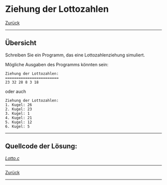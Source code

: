 # Ziehung der Lottozahlen

[Zurück](./../Exercises.md)

---

## Übersicht

Schreiben Sie ein Programm, das eine Lottozahlenziehung simuliert.

Mögliche Ausgaben des Programms könnten sein:


```
Ziehung der Lottozahlen:
========================
23 32 28 8 3 18
```

oder auch

```
Ziehung der Lottozahlen:
1. Kugel: 26
2. Kugel: 23
3. Kugel: 1
4. Kugel: 21
5. Kugel: 12
6. Kugel: 5
```

---

## Quellcode der Lösung:

[*Lotto.c*](./Lotto.c)<br />


---

[Zurück](./../Exercises.md)

---
